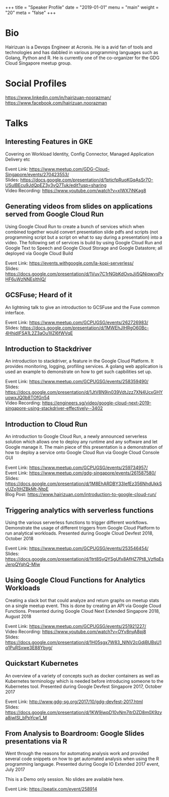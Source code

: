 +++
title = "Speaker Profile"
date = "2019-01-01"
menu = "main"
weight = "20"
meta = "false"
+++

# Bio

Hairizuan is a Devops Engineer at Acronis. He is a avid fan of tools and technologies and has dabbled in various programming languages such as Golang, Python and R. He is currently one of the co-organizer for the GDG Cloud Singapore meetup group.

# Social Profiles

https://www.linkedin.com/in/hairizuan-noorazman/
https://www.facebook.com/hairizuan.noorazman

# Talks

## Interesting Features in GKE

Covering on Workload Identity, Config Connector, Managed Application Delivery etc

Event Link: https://www.meetup.com/GDG-Cloud-Singapore/events/270423553/  
Slides: https://docs.google.com/presentation/d/1ptjcfpRuoKGqAsSr7O-USulBEcu9JdQpEZ3y3yQ7Tuk/edit?usp=sharing  
Video Recording: https://www.youtube.com/watch?v=xlWX7iNKag8

## Generating videos from slides on applications served from Google Cloud Run

Using Google Cloud Run to create a bunch of services which when combined together would convert presentation slide pdfs and scripts (not programming script but a script on what to say during a presentation) into a video. The following set of services is build by using Google Cloud Run and Google Text to Speech and Google Cloud Storage and Google Datastore; all deployed via Google Cloud Build

Event Link: https://events.withgoogle.com/la-kopi-serverless/  
Slides: https://docs.google.com/presentation/d/1Vuv7C1rNGbKdOvpJji5QNiqwvsPvHF6uWzNNEsIthlQ/

## GCSFuse; Heard of it

An lightning talk to give an introduction to GCSFuse and the Fuse common interface.

Event Link: https://www.meetup.com/GCPUGSG/events/262726983/  
Slides: https://docs.google.com/presentation/d/1MWEhJIHRgO60Bc-4HhjdIFSA1L2Z3aOu1lIZl6fWVqE

## Introduction to Stackdriver

An introduction to stackdriver, a feature in the Google Cloud Platform. It provides monitoring, logging, profiling services. A golang web application is used an example to demonstrate on how to get such capbilities set up.

Event Link: https://www.meetup.com/GCPUGSG/events/258359490/  
Slides: https://docs.google.com/presentation/d/1JtV8N9in039VdtJzz7XN4UcxGHYuowxJQ0b8TOfGn54  
Video Recording: https://engineers.sg/video/google-cloud-next-2019-singapore-using-stackdriver-effectively--3402

## Introduction to Cloud Run

An introduction to Google Cloud Run, a newly announced serverless solution which allows one to deploy any runtime and any software and let Google manage it. The main piece of this presentation is a demonstration of how to deploy a service onto Google Cloud Run via Google Cloud Console GUI

Event Link: https://www.meetup.com/GCPUGSG/events/259734957/  
Event Link: https://www.meetup.com/gdg-singapore/events/261587580/  
Slides: https://docs.google.com/presentation/d/1M8EhARDBY33IefEz356NhdUkkSyUZo1tHZBkMt-NtpE  
Blog Post: https://www.hairizuan.com/introduction-to-google-cloud-run/

## Triggering analytics with serverless functions

Using the various serverless functions to trigger different workflows. Demonstrate the usage of different triggers from Google Cloud Platform to run analytical workloads. Presented during Google Cloud Devfest 2018, October 2018

Event Link: https://www.meetup.com/GCPUGSG/events/253546454/  
Slides: https://docs.google.com/presentation/d/1trt8SyQYSgUfx8AfHZ7Pt8_VzfIqEsJerpQYqhQ-MIw

## Using Google Cloud Functions for Analytics Workloads

Creating a slack bot that could analyze and return graphs on meetup stats on a single meetup event. This is done by creating an API via Google Cloud Functions. Presented during Google Cloud Next Extended Singapore 2018, August 2018

Event Link: https://www.meetup.com/GCPUGSG/events/251921227/  
Video Recording: https://www.youtube.com/watch?v=OYv8nyA8pj8  
Slides: https://docs.google.com/presentation/d/1H05sgx7W83_NlNV2cGdjBUBsU1q1PuRSxwe3E88Ybyg/

## Quickstart Kubernetes

An overview of a variety of concepts such as docker containers as well as Kubernetes terminology which is needed before introducing someone to the Kubernetes tool. Presented during Google Devfest Singapore 2017, October 2017

Event Link: http://www.gdg-sg.org/2017/10/gdg-devfest-2017.html  
Slides: https://docs.google.com/presentation/d/1KW9jwpD10vNm7itrDZD8m0X9zya8jwISl_bPpYcw1_M

## From Analysis to Boardroom: Google Slides presentations via R

Went through the reasons for automating analysis work and provided several code snippets on how to get automated analysis when using the R programming language. Presented during Google IO Extended 2017 event, July 2017

This is a Demo only session. No slides are available here.

Event Link: https://peatix.com/event/258914
